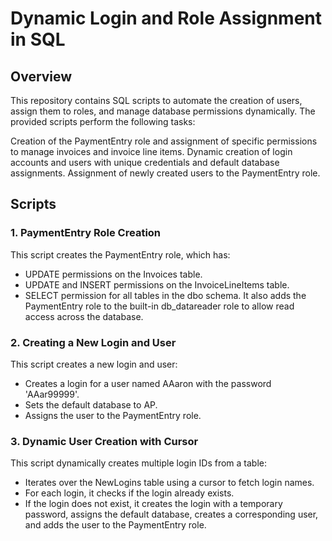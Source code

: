 # Dynamic Login and Role Assignment in SQL

## Overview
This repository contains SQL scripts to automate the creation of users, assign them to roles, and manage database permissions dynamically. The provided scripts perform the following tasks:

Creation of the PaymentEntry role and assignment of specific permissions to manage invoices and invoice line items.
Dynamic creation of login accounts and users with unique credentials and default database assignments.
Assignment of newly created users to the PaymentEntry role.

## Scripts

### 1. PaymentEntry Role Creation
This script creates the PaymentEntry role, which has:

- UPDATE permissions on the Invoices table.
- UPDATE and INSERT permissions on the InvoiceLineItems table.
- SELECT permission for all tables in the dbo schema. It also adds the PaymentEntry role to the built-in db_datareader role to allow read access across the database.

### 2. Creating a New Login and User
This script creates a new login and user:

- Creates a login for a user named AAaron with the password 'AAar99999'.
- Sets the default database to AP.
- Assigns the user to the PaymentEntry role.

### 3. Dynamic User Creation with Cursor
This script dynamically creates multiple login IDs from a table:

- Iterates over the NewLogins table using a cursor to fetch login names.
- For each login, it checks if the login already exists.
- If the login does not exist, it creates the login with a temporary password, assigns the default database, creates a corresponding user, and adds the user to the PaymentEntry role.
